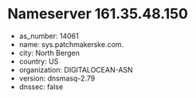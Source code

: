 # Nameserver 161.35.48.150

* as_number: 14061
* name: sys.patchmakerske.com.
* city: North Bergen
* country: US
* organization: DIGITALOCEAN-ASN
* version: dnsmasq-2.79
* dnssec: false
